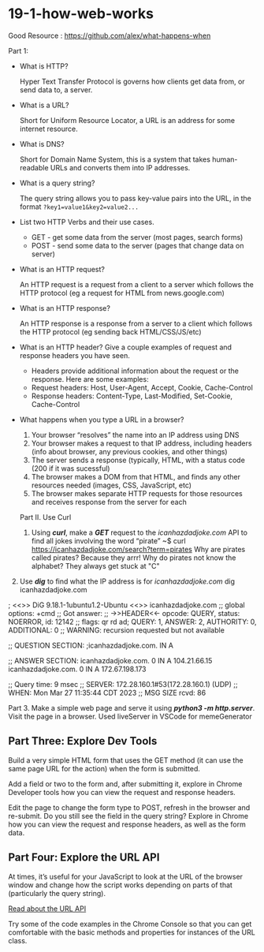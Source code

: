 # 19-1-how-web-works

Good Resource : https://github.com/alex/what-happens-when

Part 1:
- What is HTTP?
    
    Hyper Text Transfer Protocol is governs how clients get data from, or send data to, a server.
    
- What is a URL?
    
    Short for Uniform Resource Locator, a URL is an address for some internet resource.
    
- What is DNS?
    
    Short for Domain Name System, this is a system that takes human-readable URLs and converts them into IP addresses.
    
- What is a query string?
    
    The query string allows you to pass key-value pairs into the URL, in the format `?key1=value1&key2=value2...`
    
- List two HTTP Verbs and their use cases.
    - GET - get some data from the server (most pages, search forms)
    - POST - send some data to the server (pages that change data on server)
- What is an HTTP request?
    
    An HTTP request is a request from a client to a server which follows the HTTP protocol (eg a request for HTML from news.google.com)
    
- What is an HTTP response?
    
    An HTTP response is a response from a server to a client which follows the HTTP protocol (eg sending back HTML/CSS/JS/etc)
    
- What is an HTTP header? Give a couple examples of request and response headers you have seen.
    - Headers provide additional information about the request or the response. Here are some examples:
    - Request headers: Host, User-Agent, Accept, Cookie, Cache-Control
    - Response headers: Content-Type, Last-Modified, Set-Cookie, Cache-Control
- What happens when you type a URL in a browser?
    1. Your browser “resolves” the name into an IP address using DNS
    2. Your browser makes a request to that IP address, including headers (info about browser, any previous cookies, and other things)
    3. The server sends a response (typically, HTML, with a status code (200 if it was sucessful)
    4. The browser makes a DOM from that HTML, and finds any other resources needed (images, CSS, JavaScript, etc)
    5. The browser makes separate HTTP requests for those resources and receives response from the server for each
  
  Part II. Use Curl 
  
  1. Using ***curl***, make a ***GET*** request to the *icanhazdadjoke.com* API to find all jokes involving the word “pirate”
  ~$ curl https://icanhazdadjoke.com/search?term=pirates
Why are pirates called pirates? Because they arrr!
Why do pirates not know the alphabet? They always get stuck at "C"

2. Use ***dig*** to find what the IP address is for *icanhazdadjoke.com*
dig icanhazdadjoke.com

; <<>> DiG 9.18.1-1ubuntu1.2-Ubuntu <<>> icanhazdadjoke.com
;; global options: +cmd
;; Got answer:
;; ->>HEADER<<- opcode: QUERY, status: NOERROR, id: 12142
;; flags: qr rd ad; QUERY: 1, ANSWER: 2, AUTHORITY: 0, ADDITIONAL: 0
;; WARNING: recursion requested but not available

;; QUESTION SECTION:
;icanhazdadjoke.com.            IN      A

;; ANSWER SECTION:
icanhazdadjoke.com.     0       IN      A       104.21.66.15
icanhazdadjoke.com.     0       IN      A       172.67.198.173

;; Query time: 9 msec
;; SERVER: 172.28.160.1#53(172.28.160.1) (UDP)
;; WHEN: Mon Mar 27 11:35:44 CDT 2023
;; MSG SIZE  rcvd: 86

Part 3. 
Make a simple web page and serve it using ***python3 -m http.server***. Visit the page in a browser.
Used liveServer in VSCode for memeGenerator

## **Part Three: Explore Dev Tools**

Build a very simple HTML form that uses the GET method (it can use the same page URL for the action) when the form is submitted.

Add a field or two to the form and, after submitting it, explore in Chrome Developer tools how you can view the request and response headers.

Edit the page to change the form type to POST, refresh in the browser and re-submit. Do you still see the field in the query string? Explore in Chrome how you can view the request and response headers, as well as the form data.



## **Part Four: Explore the URL API**

At times, it’s useful for your JavaScript to look at the URL of the browser window and change how the script works depending on parts of that (particularly the query string).

[Read about the URL API](https://developer.mozilla.org/en-US/docs/Web/API/URL)

Try some of the code examples in the Chrome Console so that you can get comfortable with the basic methods and properties for instances of the URL class.
